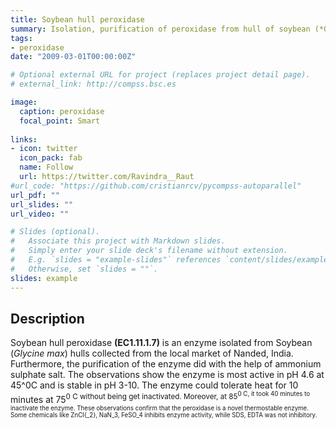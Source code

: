 ```yaml
---
title: Soybean hull peroxidase 
summary: Isolation, purification of peroxidase from hull of soybean (*Glycine max* L.).
tags:
- peroxidase
date: "2009-03-01T00:00:00Z"

# Optional external URL for project (replaces project detail page).
# external_link: http://compss.bsc.es

image:
  caption: peroxidase
  focal_point: Smart
  
links:
- icon: twitter
  icon_pack: fab
  name: Follow
  url: https://twitter.com/Ravindra__Raut
#url_code: "https://github.com/cristianrcv/pycompss-autoparallel"
url_pdf: ""
url_slides: ""
url_video: ""

# Slides (optional).
#   Associate this project with Markdown slides.
#   Simply enter your slide deck's filename without extension.
#   E.g. `slides = "example-slides"` references `content/slides/example-slides.md`.
#   Otherwise, set `slides = ""`.
slides: example
---
```


<h2>Description</h2>

Soybean hull peroxidase **(EC1.11.1.7)** is an enzyme isolated from Soybean (*Glycine max*) hulls collected from the local market of Nanded, India. Furthermore, the purification of the enzyme did with the help of ammonium sulphate salt. The observations show the enzyme is most active in pH 4.6 at 45^0C and is stable in pH 3-10. The enzyme could tolerate heat for 10 minutes at 75<Sup>0 C without being get inactivated. Moreover, at 85<Sup>0 C, it took 40 minutes to inactivate the enzyme. These observations confirm that the peroxidase is a novel thermostable enzyme. Some chemicals like ZnCl{_2}, NaN_3, FeSO_4 inhibits enzyme activity, while SDS, EDTA was not inhibitory.


